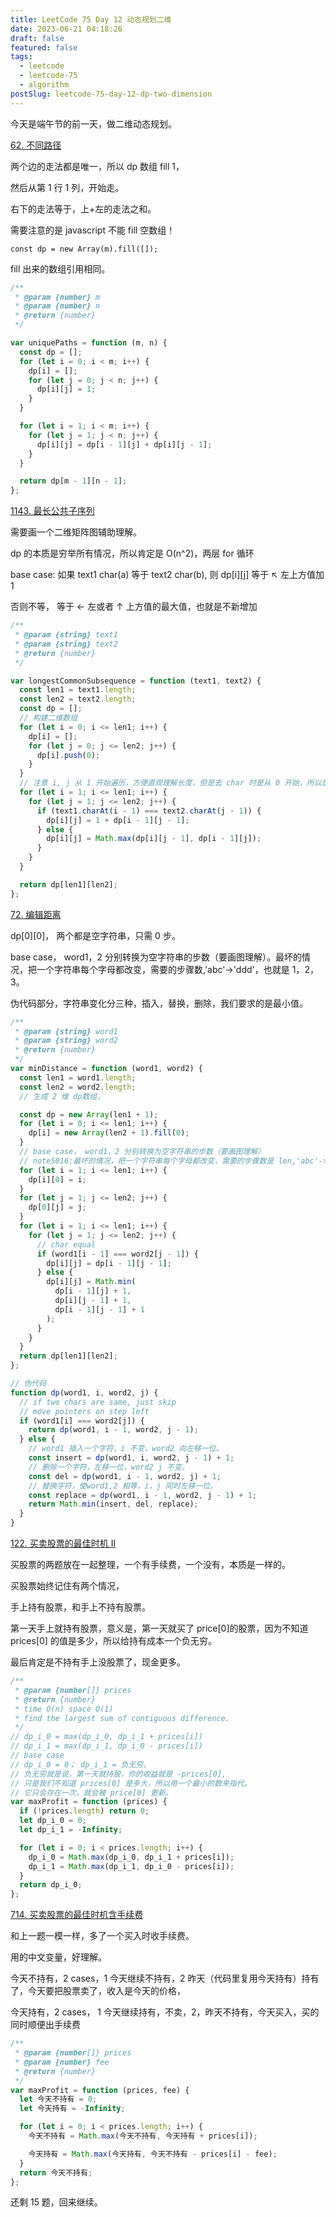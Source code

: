 ```yaml
---
title: LeetCode 75 Day 12 动态规划二维
date: 2023-06-21 04:18:26
draft: false
featured: false
tags:
  - leetcode
  - leetcode-75
  - algorithm
postSlug: leetcode-75-day-12-dp-two-dimension
---
```


今天是端午节的前一天，做二维动态规划。

[62. 不同路径](https://leetcode.cn/problems/unique-paths/?envType=study-plan-v2&envId=leetcode-75)

两个边的走法都是唯一，所以 dp 数组 fill 1，

然后从第 1 行 1 列，开始走。

右下的走法等于，上+左的走法之和。

需要注意的是 javascript 不能 fill 空数组！

`const dp = new Array(m).fill([]);`

fill 出来的数组引用相同。

```js
/**
 * @param {number} m
 * @param {number} n
 * @return {number}
 */

var uniquePaths = function (m, n) {
  const dp = [];
  for (let i = 0; i < m; i++) {
    dp[i] = [];
    for (let j = 0; j < n; j++) {
      dp[i][j] = 1;
    }
  }

  for (let i = 1; i < m; i++) {
    for (let j = 1; j < n; j++) {
      dp[i][j] = dp[i - 1][j] + dp[i][j - 1];
    }
  }

  return dp[m - 1][n - 1];
};
```

[1143. 最长公共子序列](https://leetcode.cn/problems/longest-common-subsequence/?envType=study-plan-v2&envId=leetcode-75)

需要画一个二维矩阵图辅助理解。

dp 的本质是穷举所有情况，所以肯定是 O(n^2)，两层 for 循环

base case: 如果 text1 char(a) 等于 text2 char(b), 则 dp[i][j] 等于 ↖ 左上方值加 1

否则不等， 等于 ← 左或者 ↑ 上方值的最大值，也就是不新增加

```js
/**
 * @param {string} text1
 * @param {string} text2
 * @return {number}
 */

var longestCommonSubsequence = function (text1, text2) {
  const len1 = text1.length;
  const len2 = text2.length;
  const dp = [];
  // 构建二维数组
  for (let i = 0; i <= len1; i++) {
    dp[i] = [];
    for (let j = 0; j <= len2; j++) {
      dp[i].push(0);
    }
  }
  // 注意 i, j 从 1 开始遍历，方便直观理解长度，但是去 char 时是从 0 开始，所以是 charAt(i-1)
  for (let i = 1; i <= len1; i++) {
    for (let j = 1; j <= len2; j++) {
      if (text1.charAt(i - 1) === text2.charAt(j - 1)) {
        dp[i][j] = 1 + dp[i - 1][j - 1];
      } else {
        dp[i][j] = Math.max(dp[i][j - 1], dp[i - 1][j]);
      }
    }
  }

  return dp[len1][len2];
};
```

[72. 编辑距离](https://leetcode.cn/problems/edit-distance/?envType=study-plan-v2&envId=leetcode-75)

dp[0][0]， 两个都是空字符串，只需 0 步。

base case， word1，2 分别转换为空字符串的步数（要画图理解）。最坏的情况，把一个字符串每个字母都改变，需要的步骤数,'abc'->'ddd'，也就是 1，2，3。

伪代码部分，字符串变化分三种，插入，替换，删除，我们要求的是最小值。

```js
/**
 * @param {string} word1
 * @param {string} word2
 * @return {number}
 */
var minDistance = function (word1, word2) {
  const len1 = word1.length;
  const len2 = word2.length;
  // 生成 2 维 dp数组，

  const dp = new Array(len1 + 1);
  for (let i = 0; i <= len1; i++) {
    dp[i] = new Array(len2 + 1).fill(0);
  }
  // base case， word1，2 分别转换为空字符串的步数（要画图理解）
  // note5016:最坏的情况，把一个字符串每个字母都改变，需要的步骤数是 len,'abc'->'ddd'
  for (let i = 1; i <= len1; i++) {
    dp[i][0] = i;
  }
  for (let j = 1; j <= len2; j++) {
    dp[0][j] = j;
  }
  for (let i = 1; i <= len1; i++) {
    for (let j = 1; j <= len2; j++) {
      // char equal
      if (word1[i - 1] === word2[j - 1]) {
        dp[i][j] = dp[i - 1][j - 1];
      } else {
        dp[i][j] = Math.min(
          dp[i - 1][j] + 1,
          dp[i][j - 1] + 1,
          dp[i - 1][j - 1] + 1
        );
      }
    }
  }
  return dp[len1][len2];
};

// 伪代码
function dp(word1, i, word2, j) {
  // if two chars are same, just skip
  // move pointers on step left
  if (word1[i] === word2[j]) {
    return dp(word1, i - 1, word2, j - 1);
  } else {
    // word1 插入一个字符，i 不变，word2 向左移一位。
    const insert = dp(word1, i, word2, j - 1) + 1;
    // 删除一个字符，左移一位，word2 j 不变。
    const del = dp(word1, i - 1, word2, j) + 1;
    // 替换字符，使word1,2 相等，i，j 同时左移一位。
    const replace = dp(word1, i - 1, word2, j - 1) + 1;
    return Math.min(insert, del, replace);
  }
}
```

[122. 买卖股票的最佳时机 II](https://leetcode.cn/problems/best-time-to-buy-and-sell-stock-ii/)

买股票的两题放在一起整理，一个有手续费，一个没有，本质是一样的。

买股票始终记住有两个情况，

手上持有股票，和手上不持有股票。

第一天手上就持有股票，意义是，第一天就买了 price[0]的股票，因为不知道 prices[0] 的值是多少，所以给持有成本一个负无穷。

最后肯定是不持有手上没股票了，现金更多。

```js
/**
 * @param {number[]} prices
 * @return {number}
 * time O(n) space O(1)
 * find the largest sum of contiguous difference.
 */
// dp_i_0 = max(dp_i_0, dp_i_1 + prices[i])
// dp_i_1 = max(dp_i_1, dp_i_0 - prices[i])
// base case
// dp_i_0 = 0； dp_i_1 = 负无穷。
// 负无穷就是说，第一天就持股，你的收益就是 -prices[0],
// 只是我们不知道 prices[0] 是多大，所以用一个最小的数来指代。
// 它只会存在一次，就会被 price[0] 更新。
var maxProfit = function (prices) {
  if (!prices.length) return 0;
  let dp_i_0 = 0;
  let dp_i_1 = -Infinity;

  for (let i = 0; i < prices.length; i++) {
    dp_i_0 = Math.max(dp_i_0, dp_i_1 + prices[i]);
    dp_i_1 = Math.max(dp_i_1, dp_i_0 - prices[i]);
  }
  return dp_i_0;
};
```

[714. 买卖股票的最佳时机含手续费](https://leetcode.cn/problems/best-time-to-buy-and-sell-stock-with-transaction-fee/?envType=study-plan-v2&envId=leetcode-75)

和上一题一模一样，多了一个买入时收手续费。

用的中文变量，好理解。

今天不持有，2 cases，1 今天继续不持有，2 昨天（代码里复用今天持有）持有了，今天要把股票卖了，收入是今天的价格，

今天持有，2 cases， 1 今天继续持有，不卖，2，昨天不持有，今天买入，买的同时顺便出手续费

```js
/**
 * @param {number[]} prices
 * @param {number} fee
 * @return {number}
 */
var maxProfit = function (prices, fee) {
  let 今天不持有 = 0;
  let 今天持有 = -Infinity;

  for (let i = 0; i < prices.length; i++) {
    今天不持有 = Math.max(今天不持有, 今天持有 + prices[i]);

    今天持有 = Math.max(今天持有, 今天不持有 - prices[i] - fee);
  }
  return 今天不持有;
};
```

还剩 15 题，回来继续。
